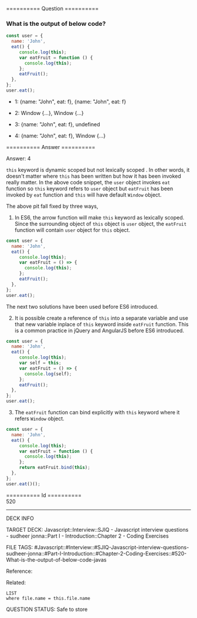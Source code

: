 ========== Question ==========  

### What is the output of below code?

```javascript
const user = {
  name: 'John',
  eat() {
     console.log(this);
     var eatFruit = function () {
       console.log(this);
     };
     eatFruit();
  },
};
user.eat();
```

- 1: {name: "John", eat: f}, {name: "John", eat: f}

- 2: Window {...}, Window {...}

- 3: {name: "John", eat: f}, undefined

- 4: {name: "John", eat: f}, Window {...}  

========== Answer ==========  

Answer: 4

`this` keyword is dynamic scoped but not lexically scoped . In other words, it
doesn't matter where `this` has been written but how it has been invoked really
matter. In the above code snippet, the `user` object invokes `eat` function so
`this` keyword refers to `user` object but `eatFruit` has been invoked by `eat`
function and `this` will have default `Window` object.

The above pit fall fixed by three ways,

1. In ES6, the arrow function will make `this` keyword as lexically scoped.
    Since the surrounding object of `this` object is `user` object, the
    `eatFruit` function will contain `user` object for `this` object.

```javascript
const user = {
  name: 'John',
  eat() {
     console.log(this);
     var eatFruit = () => {
       console.log(this);
     };
     eatFruit();
  },
};
user.eat();
```

The next two solutions have been used before ES6 introduced.

2.  It is possible create a reference of `this` into a separate variable and use
     that new variable inplace of `this` keyword inside `eatFruit` function. This
     is a common practice in jQuery and AngularJS before ES6 introduced.

```javascript
const user = {
  name: 'John',
  eat() {
     console.log(this);
     var self = this;
     var eatFruit = () => {
       console.log(self);
     };
     eatFruit();
  },
};
user.eat();
```

3. The `eatFruit` function can bind explicitly with `this` keyword where it
    refers `Window` object.

```javascript
const user = {
  name: 'John',
  eat() {
     console.log(this);
     var eatFruit = function () {
       console.log(this);
     };
     return eatFruit.bind(this);
  },
};
user.eat()();
```

========== Id ==========  
520

---

DECK INFO

TARGET DECK: Javascript::Interview::SJIQ - Javascript interview questions - sudheer jonna::Part I - Introduction::Chapter 2 - Coding Exercises

FILE TAGS: #Javascript::#Interview::#SJIQ-Javascript-interview-questions-sudheer-jonna::#Part-I-Introduction::#Chapter-2-Coding-Exercises::#520-What-is-the-output-of-below-code-javas

Reference:

Related:

```dataview
LIST
where file.name = this.file.name
```

QUESTION STATUS: Safe to store
